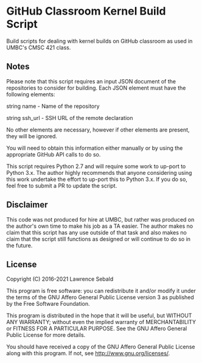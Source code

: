 # GitHub Classroom Kernel Build Script
Build scripts for dealing with kernel builds on GitHub classroom as used
in UMBC's CMSC 421 class.

## Notes
Please note that this script requires an input JSON document of the
repositories to consider for building. Each JSON element must have the
following elements:

string name    - Name of the repository

string ssh_url - SSH URL of the remote declaration

No other elements are necessary, however if other elements are present,
they will be ignored.

You will need to obtain this information either manually or by using the
appropriate GitHub API calls to do so.

This script requires Python 2.7 and will require some work to up-port to
Python 3.x. The author highly recommends that anyone considering using
this work undertake the effort to up-port this to Python 3.x. If you do
so, feel free to submit a PR to update the script.

## Disclaimer
This code was not produced for hire at UMBC, but rather was produced on
the author's own time to make his job as a TA easier. The author makes no
claim that this script has any use outside of that task and also makes no
claim that the script still functions as designed or will continue to do
so in the future.

## License
Copyright (C) 2016-2021 Lawrence Sebald

This program is free software: you can redistribute it and/or modify
it under the terms of the GNU Affero General Public License version 3
as published by the Free Software Foundation.

This program is distributed in the hope that it will be useful,
but WITHOUT ANY WARRANTY; without even the implied warranty of
MERCHANTABILITY or FITNESS FOR A PARTICULAR PURPOSE.  See the
GNU Affero General Public License for more details.

You should have received a copy of the GNU Affero General Public License
along with this program.  If not, see <http://www.gnu.org/licenses/>.
